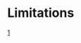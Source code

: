 # Limitations

[1](https://chilipublishdocs.atlassian.net/wiki/spaces/CPDOC/pages/1412744/CHILI+Publisher+s+limitations)
